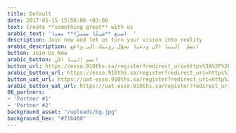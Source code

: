 ```yaml
---
title: Default
date: 2017-05-15 15:50:00 +03:00
text: Create **something great** with us
arabic_text: 'اصنع **شيئًا مميزًا** معنا  '
description: Join now and let us turn your vision into reality
arabic_description: انضمّ  إلينا الآن ودعنا نحوّل رؤيتك إلى واقع
button: Join Us Now
arabic_button: انضم إلينا الآن
button_url: https://esso.910ths.sa/register?redirect_uri=https%3A%2F%2F910ths.sa&lang=en
arabic_button_url: https://esso.910ths.sa/register?redirect_uri=https%3A%2F%2F910ths.sa&lang=ar
button_uat_url: https://uat-esso.910ths.sa/register?redirect_uri=http%3A%2F%2Fuat.910ths.sa&lang=en
arabic_button_uat_url: https://uat-esso.910ths.sa/register?redirect_uri=http%3A%2F%2Fuat.910ths.sa&lang=ar
06_partners:
- 'Partner #1'
- 'Partner #2'
background_asset: "/uploads/bg.jpg"
background_hex: "#71b400"
---
```

